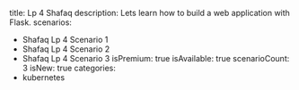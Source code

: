 title: Lp 4 Shafaq
description: Lets learn how to build a web application with Flask.
scenarios:
  - Shafaq Lp 4 Scenario 1
  - Shafaq Lp 4 Scenario 2
  - Shafaq Lp 4 Scenario 3
isPremium: true
isAvailable: true
scenarioCount: 3
isNew: true
categories: 
  - kubernetes